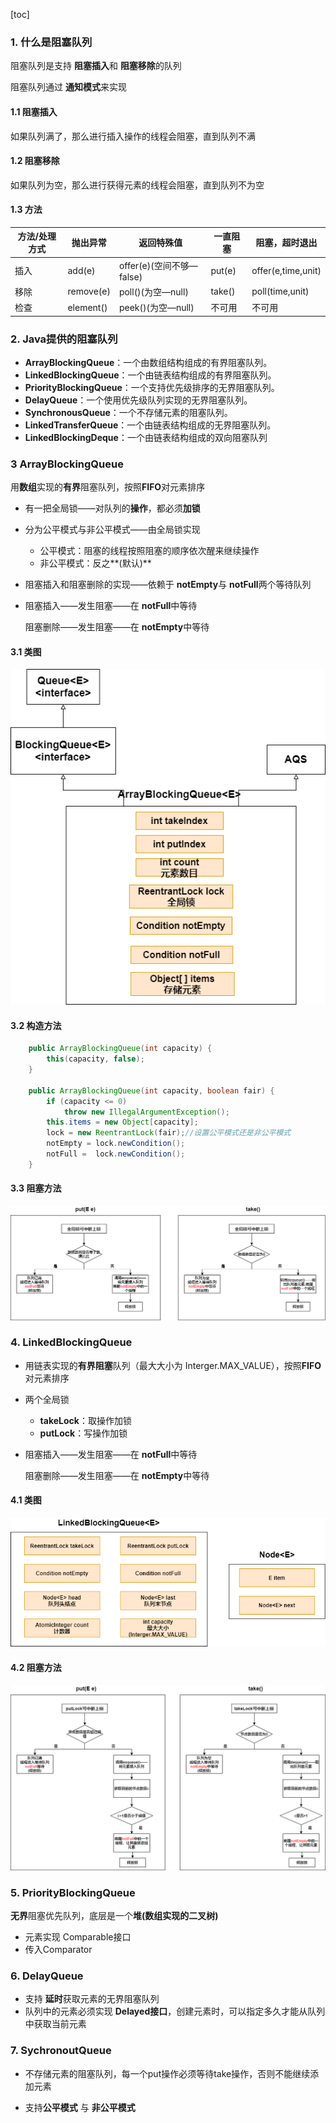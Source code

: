[toc]

### 1. 什么是阻塞队列

阻塞队列是支持 **阻塞插入**和 **阻塞移除**的队列

阻塞队列通过 **通知模式**来实现

#### 1.1 阻塞插入

如果队列满了，那么进行插入操作的线程会阻塞，直到队列不满



#### 1.2 阻塞移除

如果队列为空，那么进行获得元素的线程会阻塞，直到队列不为空



#### 1.3 方法

| 方法/处理方式 | 抛出异常  | 返回特殊值               | 一直阻塞 | 阻塞，超时退出     |
| ------------- | --------- | ------------------------ | -------- | ------------------ |
| 插入          | add(e)    | offer(e)(空间不够—false) | put(e)   | offer(e,time,unit) |
| 移除          | remove(e) | poll()(为空—null)        | take()   | poll(time,unit)    |
| 检查          | element() | peek()(为空—null)        | 不可用   | 不可用             |





### 2. Java提供的阻塞队列

* **ArrayBlockingQueue**：一个由数组结构组成的有界阻塞队列。 
* **LinkedBlockingQueue**：一个由链表结构组成的有界阻塞队列。 
* **PriorityBlockingQueue**：一个支持优先级排序的无界阻塞队列。 
* **DelayQueue**：一个使用优先级队列实现的无界阻塞队列。 
* **SynchronousQueue**：一个不存储元素的阻塞队列。 
* **LinkedTransferQueue**：一个由链表结构组成的无界阻塞队列。 
* **LinkedBlockingDeque**：一个由链表结构组成的双向阻塞队列



### 3 ArrayBlockingQueue

用**数组**实现的**有界**阻塞队列，按照**FIFO**对元素排序

* 有一把全局锁——对队列的**操作**，都必须**加锁**

* 分为公平模式与非公平模式——由全局锁实现
  * 公平模式：阻塞的线程按照阻塞的顺序依次醒来继续操作
  * 非公平模式：反之**(默认)**
  
* 阻塞插入和阻塞删除的实现——依赖于 **notEmpty**与 **notFull**两个等待队列

* 阻塞插入——发生阻塞——在 **notFull**中等待

  阻塞删除——发生阻塞——在 **notEmpty**中等待

#### 3.1 类图

![ArrayBlockingQueue](../../p/ArrayBlockingQueue.png)

#### 3.2 构造方法

```java
    public ArrayBlockingQueue(int capacity) {
        this(capacity, false);
    }

    public ArrayBlockingQueue(int capacity, boolean fair) {
        if (capacity <= 0)
            throw new IllegalArgumentException();
        this.items = new Object[capacity];
        lock = new ReentrantLock(fair);//设置公平模式还是非公平模式
        notEmpty = lock.newCondition();
        notFull =  lock.newCondition();
    }
```

#### 3.3 阻塞方法

![ArrayBlockingQueue的阻塞方法](../../p/ArrayBlockingQueue的阻塞方法.png)



### 4. LinkedBlockingQueue

* 用链表实现的**有界阻塞**队列（最大大小为 Interger.MAX_VALUE），按照**FIFO**对元素排序

* 两个全局锁

  * **takeLock**：取操作加锁
  * **putLock**：写操作加锁

* 阻塞插入——发生阻塞——在 **notFull**中等待

  阻塞删除——发生阻塞——在 **notEmpty**中等待

#### 4.1 类图

![ArrayBlockingQueue](../../p/LinkedBlockingQueue.png)

#### 4.2 阻塞方法

![LinkedBlockingQueue的阻塞方法](../../p/LinkedBlockingQueue的阻塞方法.png)



### 5. PriorityBlockingQueue

**无界**阻塞优先队列，底层是一个**堆(数组实现的二叉树)**

* 元素实现 Comparable接口
* 传入Comparator



### 6. DelayQueue

* 支持 **延时**获取元素的无界阻塞队列
* 队列中的元素必须实现 **Delayed接口**，创建元素时，可以指定多久才能从队列中获取当前元素





### 7. SychronoutQueue

* 不存储元素的阻塞队列，每一个put操作必须等待take操作，否则不能继续添加元素

* 支持**公平模式** 与 **非公平模式**